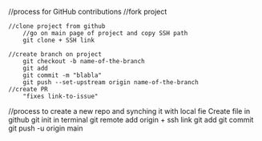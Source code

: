 //process for GitHub contributions 
    //fork project

    //clone project from github
        //go on main page of project and copy SSH path
        git clone + SSH link

    //create branch on project
        git checkout -b name-of-the-branch
        git add
        git commit -m "blabla"
        git push --set-upstream origin name-of-the-branch
    //create PR
        "fixes link-to-issue"

//process to create a new repo and synching it with local fie
Create file in github
git init in terminal
git remote add origin + ssh link
git add 
git commit
git push -u origin main


